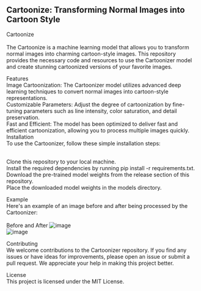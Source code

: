 ## Cartoonize: Transforming Normal Images into Cartoon Style
Cartoonize
<br><br>
The Cartoonize is a machine learning model that allows you to transform normal images into charming cartoon-style images. This repository provides the necessary code and resources to use the Cartoonizer model and create stunning cartoonized versions of your favorite images.

Features<br>
Image Cartoonization: The Cartoonizer model utilizes advanced deep learning techniques to convert normal images into cartoon-style representations.<br>
Customizable Parameters: Adjust the degree of cartoonization by fine-tuning parameters such as line intensity, color saturation, and detail preservation.<br>
Fast and Efficient: The model has been optimized to deliver fast and efficient cartoonization, allowing you to process multiple images quickly.<br>
Installation<br>
To use the Cartoonizer, follow these simple installation steps:<br><br>

Clone this repository to your local machine.<br>
Install the required dependencies by running pip install -r requirements.txt.<br>
Download the pre-trained model weights from the release section of this repository.<br>
Place the downloaded model weights in the models directory.<br>


Example<br>
Here's an example of an image before and after being processed by the Cartoonizer:<br>
<br>
Before and After
![image](https://github.com/junaidakhtarsiddiqui/cartoonize/assets/70235444/b4abc4bb-33de-4862-a6e4-c0b04a4008cb)<br>
![image](https://github.com/junaidakhtarsiddiqui/cartoonize/assets/70235444/aa97642b-f5dd-4a13-8169-6d4fa5a82c89)<br>


Contributing<br>
We welcome contributions to the Cartoonizer repository. If you find any issues or have ideas for improvements, please open an issue or submit a pull request. We appreciate your help in making this project better.<br>

License<br>
This project is licensed under the MIT License.
